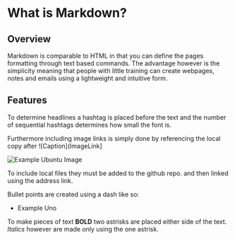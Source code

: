 # What is Markdown?

## Overview

Markdown is comparable to HTML in that you can define the pages formatting through text based commands. The advantage however is the simplicity meaning that people with little training can create webpages, notes and emails using a lightweight and intuitive form.

## Features

To determine headlines a hashtag is placed before the text and the number of sequential hashtags determines how small the font is. 

Furthermore including image links is simply done by referencing the local copy after ![Caption](ImageLink]

![Example Ubuntu Image](https://tr2.cbsistatic.com/hub/i/r/2016/08/09/e450825d-6592-49cd-a2a8-e172ef086841/resize/770x/d43e6e8ffe1465f20fe473f7d58cc896/ubuntuhero.jpg)

To include local files they must be added to the github repo. and then linked using the address link.


Bullet points are created using a dash like so:

- Example Uno


To make pieces of text **BOLD** two astrisks are placed either side of the text. *Italics* however are made only using the one astrisk. 



